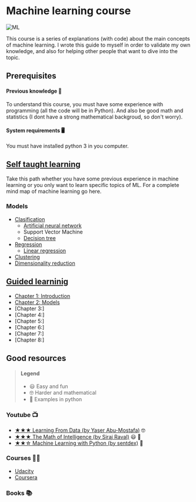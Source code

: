 # Machine learning course

![ML](https://www.lumagate.com/hubfs/Machine-Learning-header.png)

This course is a series of explanations (with code) about the main concepts of machine learning. I wrote this guide to myself in order to validate my own knowledge, and also for helping other people that want to dive into the topic.

## Prerequisites

#### Previous knowledge 🤔

To understand this course, you must have some experience with programming (all the code will be in Python). And also be good math and statistics (I dont have a strong mathematical backgroud, so don't worry).

#### System requirements 🖥

You must have installed python 3 in you computer.

## [Self taught learning](https://github.com/javiabellan/machine-learning/tree/master/self-taught.md)

Take this path whether you have some previous experience in machine learning or you only want to learn specific topics of ML. For a complete mind map of machine learning go here.

### Models

 * [Clasification](https://github.com/javiabellan/machine-learning/tree/master/classification)
   * [Artificial neural network](https://github.com/javiabellan/machine-learning/tree/master/classification/artificial-neural-network)
   * Support Vector Machine
   * [Decision tree](https://github.com/javiabellan/machine-learning/tree/master/classification/decision-tree)
 * [Regression](https://github.com/javiabellan/machine-learning/tree/master/regression)
   * [Linear regression](https://github.com/javiabellan/machine-learning/tree/master/regression/linear-regression)
 * [Clustering](https://github.com/javiabellan/machine-learning/tree/master/clustering)
 * [Dimensionality reduction](https://github.com/javiabellan/machine-learning/tree/master/dimension-reduction)

## [Guided learninig](https://github.com/javiabellan/machine-learning/tree/master/guided.md)

 * [Chapter 1: Introduction](https://github.com/javiabellan/machine-learning/blob/master/chapter-1)
 * [Chapter 2: Models](https://github.com/javiabellan/machine-learning/blob/master/chapter-2)
 * [Chapter 3:]
 * [Chapter 4:]
 * [Chapter 5:]
 * [Chapter 6:]
 * [Chapter 7:]
 * [Chapter 8:]

## Good resources

> #### Legend
> * 😃 Easy and fun
> * 🤓 Harder and mathematical
> * 🐍 Examples in python


### Youtube 📺

 * [★★★ Learning From Data (by Yaser Abu-Mostafa)](https://www.youtube.com/playlist?list=PLD63A284B7615313A) 🤓
 * [★★★ The Math of Intelligence (by Siraj Raval)](https://www.youtube.com/playlist?list=PL2-dafEMk2A7mu0bSksCGMJEmeddU_H4D) 😃 🐍
 * [★★☆ Machine Learning with Python (by sentdex)](https://www.youtube.com/playlist?list=PLQVvvaa0QuDfKTOs3Keq_kaG2P55YRn5v) 🐍

### Courses ✍🏻

 * [Udacity](https://www.udacity.com/courses/machine-learning)
 * [Coursera](https://www.coursera.org/learn/machine-learning)
 
### Books 📚
